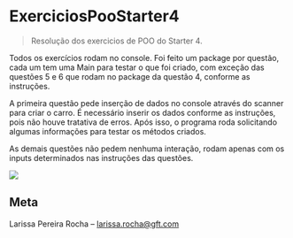 # ExerciciosPooStarter4

> Resolução dos exercicios de POO do Starter 4.


Todos os exercícios rodam no console. Foi feito um package por questão, cada um tem uma Main para testar o que foi criado, com exceção das questões 5 e 6 que rodam no package da questão 4, conforme as instruções. 

A primeira questão pede inserção de dados no console através do scanner para criar o carro. É necessário inserir os dados conforme as instruções, pois não houve tratativa de erros. Após isso, o programa roda solicitando algumas informações para testar os métodos criados.

As demais questões não pedem nenhuma interação, rodam apenas com os inputs determinados nas instruções das questões. 


![](../header.png)


## Meta

Larissa Pereira Rocha – larissa.rocha@gft.com



[npm-image]: https://img.shields.io/npm/v/datadog-metrics.svg?style=flat-square
[npm-url]: https://npmjs.org/package/datadog-metrics
[npm-downloads]: https://img.shields.io/npm/dm/datadog-metrics.svg?style=flat-square
[travis-image]: https://img.shields.io/travis/dbader/node-datadog-metrics/master.svg?style=flat-square
[travis-url]: https://travis-ci.org/dbader/node-datadog-metrics
[wiki]: https://github.com/seunome/seuprojeto/wiki
